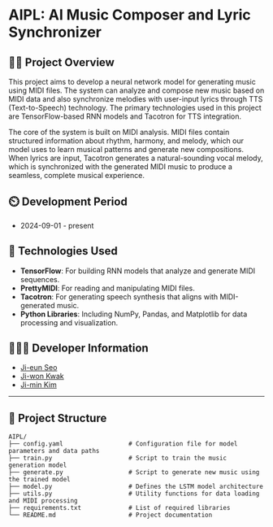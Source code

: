 # AIPL: AI Music Composer and Lyric Synchronizer

## 👨‍🏫 Project Overview
This project aims to develop a neural network model for generating music using MIDI files. The system can analyze and compose new music based on MIDI data and also synchronize melodies with user-input lyrics through TTS (Text-to-Speech) technology. The primary technologies used in this project are TensorFlow-based RNN models and Tacotron for TTS integration.

The core of the system is built on MIDI analysis. MIDI files contain structured information about rhythm, harmony, and melody, which our model uses to learn musical patterns and generate new compositions. When lyrics are input, Tacotron generates a natural-sounding vocal melody, which is synchronized with the generated MIDI music to produce a seamless, complete musical experience.

## ⏲️ Development Period
- 2024-09-01 - present

## 🚀 Technologies Used
- **TensorFlow**: For building RNN models that analyze and generate MIDI sequences.
- **PrettyMIDI**: For reading and manipulating MIDI files.
- **Tacotron**: For generating speech synthesis that aligns with MIDI-generated music.
- **Python Libraries**: Including NumPy, Pandas, and Matplotlib for data processing and visualization.

## 🧑‍🤝‍🧑 Developer Information
- [Ji-eun Seo](https://github.com/Nick-Stokes)
- [Ji-won Kwak](https://github.com/Kwak-Jiwon)
- [Ji-min Kim](https://github.com/xxjimin)

---

## 📂 Project Structure

```plaintext
AIPL/
├── config.yaml                  # Configuration file for model parameters and data paths
├── train.py                     # Script to train the music generation model
├── generate.py                  # Script to generate new music using the trained model
├── model.py                     # Defines the LSTM model architecture
├── utils.py                     # Utility functions for data loading and MIDI processing
├── requirements.txt             # List of required libraries
└── README.md                    # Project documentation
